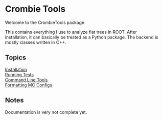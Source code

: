 # Crombie Tools

Welcome to the CrombieTools package.

This contains everything I use to analyze flat trees in ROOT.
After installation, it can basically be treated as a Python package.
The backend is mostly classes written in C++.

## Topics

[Installation](INSTALL.md) <br>
[Running Tests](test/README.md) <br>
[Command Line Tools](bin/README.md) <br>
[Formatting MC Configs](docs/FORMATMC.md)

## Notes

Documentation is very not complete yet.
